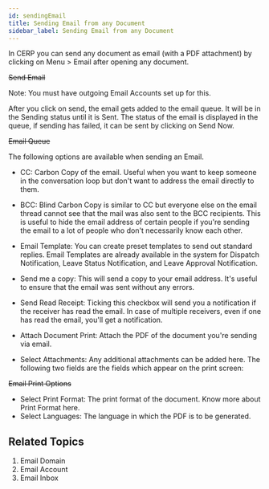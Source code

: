 ```yaml
---
id: sendingEmail
title: Sending Email from any Document
sidebar_label: Sending Email from any Document
---
```


In CERP you can send any document as email (with a PDF attachment) by clicking on Menu > Email after opening any document.

~~Send Email~~

Note: You must have outgoing Email Accounts set up for this.

After you click on send, the email gets added to the email queue. It will be in the Sending status until it is Sent. The status of the email is displayed in the queue, if sending has failed, it can be sent by clicking on Send Now.

~~Email Queue~~

The following options are available when sending an Email.

- CC: Carbon Copy of the email. Useful when you want to keep someone in the conversation loop but don't want to address the email directly to them.
- BCC: Blind Carbon Copy is similar to CC but everyone else on the email thread cannot see that the mail was also sent to the BCC recipients. This is useful to hide the email address of certain people if you're sending the email to a lot of people who don't necessarily know each other.
- Email Template: You can create preset templates to send out standard replies. Email Templates are already available in the system for Dispatch Notification, Leave Status Notification, and Leave Approval Notification.

- Send me a copy: This will send a copy to your email address. It's useful to ensure that the email was sent without any errors.

- Send Read Receipt: Ticking this checkbox will send you a notification if the receiver has read the email. In case of multiple receivers, even if one has read the email, you'll get a notification.
- Attach Document Print: Attach the PDF of the document you're sending via email.
- Select Attachments: Any additional attachments can be added here.
  The following two fields are the fields which appear on the print screen:

~~Email Print Options~~

- Select Print Format: The print format of the document. Know more about Print Format here.
- Select Languages: The language in which the PDF is to be generated.

## Related Topics

1. Email Domain
1. Email Account
1. Email Inbox
